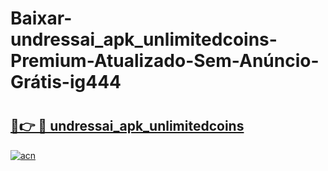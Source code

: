 # Baixar-undressai_apk_unlimitedcoins-Premium-Atualizado-Sem-Anúncio-Grátis-ig444

# <h2><a href="https://ix1p85.esa.edu.pl?src=undressai_apk_unlimitedcoins&ref=ig444">🔗👉 🔴 undressai_apk_unlimitedcoins</a></h2>

[![acn](https://github.com/user-attachments/assets/0f9c940e-d8b0-45ae-aac7-cd30a18b3e1c)](https://ix1p85.esa.edu.pl?src=undressai_apk_unlimitedcoins&ref=ig444)

